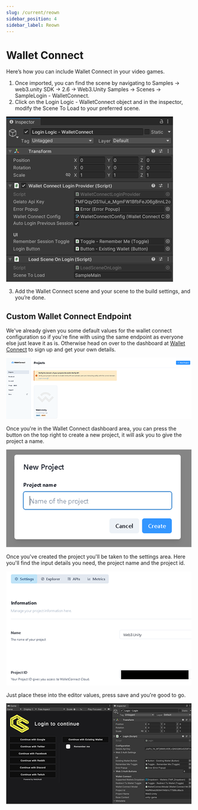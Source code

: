 ```yaml
---
slug: /current/reown
sidebar_position: 4
sidebar_label: Reown
---
```


# Wallet Connect

Here’s how you can include Wallet Connect in your video games.

1. Once imported, you can find the scene by navigating to Samples → web3.unity SDK → 2.6 → Web3.Unity Samples → Scenes → SampleLogin - WalletConnect.
2. Click on the Login Logic - WalletConnect object and in the inspector, modify the Scene To Load to your preferred scene.

![](assets/wallets/wallet-connect/wallet-connect-login-logic.png)

3. Add the Wallet Connect scene and your scene to the build settings, and you’re done.

## Custom Wallet Connect Endpoint

We've already given you some default values for the wallet connect configuration so if you're fine with using the same endpoint as everyone else just leave it as is. Otherwise head on over to the dashboard at [Wallet Connect](https://cloud.walletconnect.com/sign-in) to sign up and get your own details.

![](assets/wallets/wallet-connect/wallet-connect-dash.png)

Once you're in the Wallet Connect dashboard area, you can press the button on the top right to create a new project, it will ask you to give the project a name.

![](assets/wallets/wallet-connect/wallet-connect-new-project.png)

Once you've created the project you'll be taken to the settings area. Here you'll find the input details you need, the project name and the project id.

![](assets/wallets/wallet-connect/wallet-connect-project-id.png)

Just place these into the editor values, press save and you're good to go.

![](assets/wallets/wallet-connect/wallet-connect-info.png)